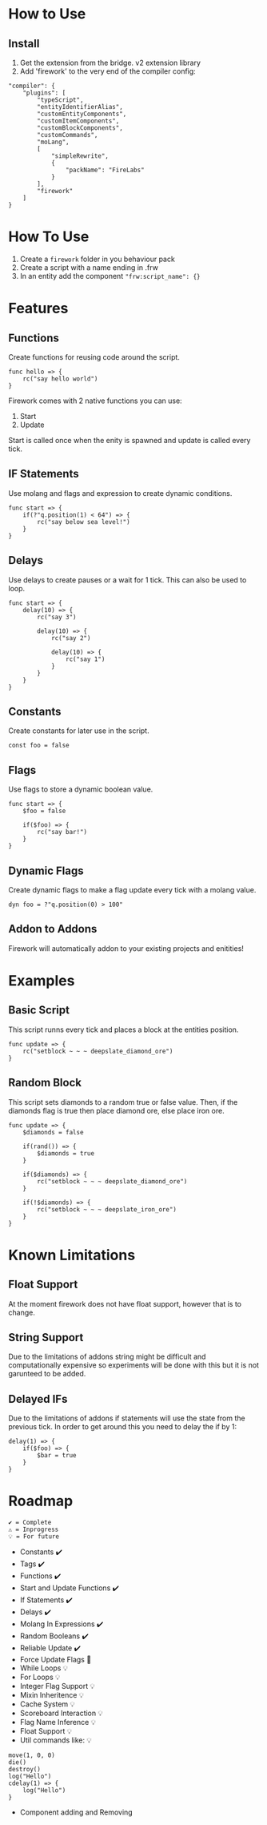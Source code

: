 # How to Use
## Install
1. Get the extension from the bridge. v2 extension library
2. Add 'firework' to the very end of the compiler config:
```
"compiler": {
    "plugins": [
        "typeScript",
        "entityIdentifierAlias",
        "customEntityComponents",
        "customItemComponents",
        "customBlockComponents",
        "customCommands",
        "moLang",
        [
            "simpleRewrite",
            {
                "packName": "FireLabs"
            }
        ],
        "firework"
    ]
}
```

# How To Use
1. Create a `firework` folder in you behaviour pack
2. Create a script with a name ending in .frw
3. In an entity add the component `"frw:script_name": {}`

# Features
## Functions
Create functions for reusing code around the script.
```
func hello => {
    rc("say hello world")
}
```
Firework comes with 2 native functions you can use:
1. Start
2. Update

Start is called once when the enity is spawned and update is called every tick.
## IF Statements
Use molang and flags and expression to create dynamic conditions.
```
func start => {
    if(?"q.position(1) < 64") => {
        rc("say below sea level!")
    }
}
```
## Delays
Use delays to create pauses or a wait for 1 tick. This can also be used to loop.
```
func start => {
    delay(10) => {
        rc("say 3")

        delay(10) => {
            rc("say 2")

            delay(10) => {
                rc("say 1")
            }
        }
    }
}
```
## Constants
Create constants for later use in the script.
```
const foo = false
```
## Flags
Use flags to store a dynamic boolean value.
```
func start => {
    $foo = false

    if($foo) => {
        rc("say bar!")
    }
}
```
## Dynamic Flags
Create dynamic flags to make a flag update every tick with a molang value.
```
dyn foo = ?"q.position(0) > 100"
```

## Addon to Addons
Firework will automatically addon to your existing projects and enitities!

# Examples
## Basic Script
This script runns every tick and places a block at the entities position.
```
func update => {
    rc("setblock ~ ~ ~ deepslate_diamond_ore")
}
```
## Random Block
This script sets diamonds to a random true or false value. Then, if the diamonds flag is true then place diamond ore, else place iron ore.
```
func update => {
    $diamonds = false

    if(rand()) => {
        $diamonds = true
    }

    if($diamonds) => {
        rc("setblock ~ ~ ~ deepslate_diamond_ore")
    }

    if(!$diamonds) => {
        rc("setblock ~ ~ ~ deepslate_iron_ore")
    }
}
```

# Known Limitations
## Float Support
At the moment firework does not have float support, however that is to change.
## String Support
Due to the limitations of addons string might be difficult and computationally expensive so experiments will be done with this but it is not garunteed to be added.
## Delayed IFs
Due to the limitations of addons if statements will use the state from the previous tick. In order to get around this you need to delay the if by 1:
```
delay(1) => {
    if($foo) => {
        $bar = true
    }
}
```

# Roadmap
```
✔️ = Complete
⚠️ = Inprogress
💡 = For future
```

- Constants ✔️
- Tags ✔️
- Functions ✔️
- Start and Update Functions ✔️
- If Statements ✔️
- Delays ✔️
- Molang In Expressions ✔️
- Random Booleans ✔️
- Reliable Update ✔️
- Force Update Flags 🛑
- While Loops 💡
- For Loops 💡
- Integer Flag Support 💡
- Mixin Inheritence 💡
- Cache System 💡
- Scoreboard Interaction 💡
- Flag Name Inference 💡
- Float Support 💡
- Util commands like: 💡
```
move(1, 0, 0)
die()
destroy()
log("Hello")
cdelay(1) => {
    log("Hello")
}
```
- Component adding and Removing